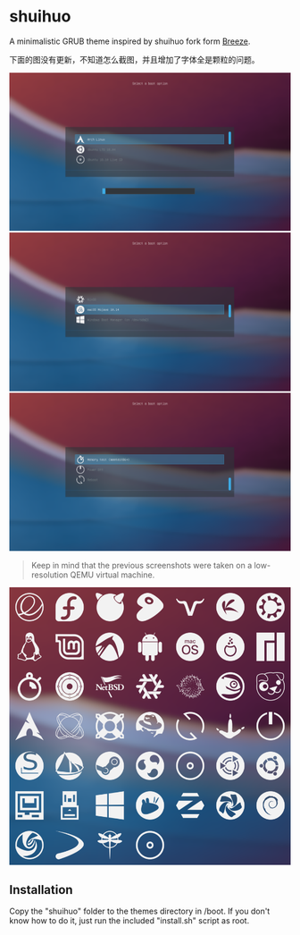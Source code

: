 # shuihuo
A minimalistic GRUB theme inspired by shuihuo fork form [Breeze](https://github.com/gustawho/grub2-theme-breeze).

下面的图没有更新，不知道怎么截图，并且增加了字体全是颗粒的问题。

![Preview 1](preview01.png)
![Preview 2](preview02.png)
![Preview 3](preview03.png)
> Keep in mind that the previous screenshots were taken on a low-resolution QEMU virtual machine.

![Shipped icons and logos](icons.png)

## Installation
Copy the "shuihuo" folder to the themes directory in /boot. If you don't know how to do it, just run the included "install.sh" script as root.
